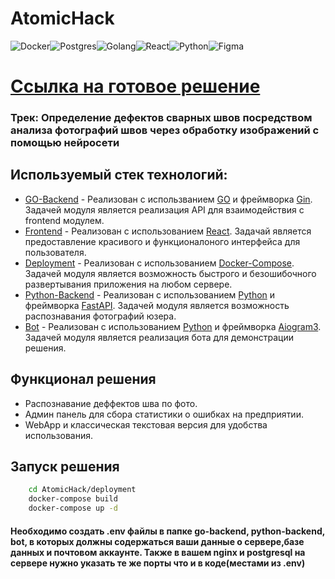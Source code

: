 # AtomicHack
![Docker](https://img.shields.io/badge/docker-%230db7ed.svg?style=for-the-badge&logo=docker&logoColor=white)![Postgres](https://img.shields.io/badge/postgres-%23316192.svg?style=for-the-badge&logo=postgresql&logoColor=white)![Golang](https://img.shields.io/badge/go-%23007ACC.svg?style=for-the-badge&logo=go&logoColor=white)![React](https://img.shields.io/badge/react-%2320232a.svg?style=for-the-badge&logo=react&logoColor=%2361DAFB)![Python](https://img.shields.io/badge/python-%23316192.svg?style=for-the-badge&logo=python&logoColor=yellow)![Figma](https://img.shields.io/badge/figma-%2320232a.svg?style=for-the-badge&logo=figma)



# [Ссылка на готовое решение](https://atomic.shmyaks.ru/)

### Трек: Определение дефектов сварных швов посредством анализа фотографий швов через обработку изображений с помощью нейросети

## Используемый стек технологий:
- [GO-Backend](https://github.com/ultraevs/AtomicHack/tree/main/go-backend) - Реализован с использванием [GO](https://go.dev/) и фреймворка [Gin](https://github.com/gin-gonic/gin). Задачей модуля является реализация API для взаимодействия с frontend модулем.
- [Frontend](https://github.com/ultraevs/AtomicHack/tree/main/front) - Реализован с использованием [React](https://ru.legacy.reactjs.org/). Задачай является предоставление красивого и функционалоного интерфейса для пользователя.
- [Deployment](https://github.com/ultraevs/AtomicHack/tree/main/deployment) - Реализован с использованием [Docker-Compose](https://www.docker.com/). Задачей модуля является возможность быстрого и безошибочного развертывания приложения на любом сервере.
- [Python-Backend](https://github.com/ultraevs/AtomicHack/tree/main/python-backend) - Реализован с использованием [Python](https://www.python.org/) и фреймворка [FastAPI](https://fastapi.tiangolo.com/). Задачей модуля является возможность распознавания фотографий юзера.
- [Bot](https://github.com/ultraevs/AtomicHack/tree/main/bot) - Реализован с использованием [Python](https://www.python.org/) и фреймворка [Aiogram3](https://docs.aiogram.dev/en/latest/). Задачей модуля является реализация бота для демонстрации решения.


## Функционал решения

- Распознавание деффектов шва по фото.
- Админ панель для сбора статистики о ошибках на предприятии.
- WebApp и классическая текстовая версия для удобства использования.

## Запуск решения
```sh
    cd AtomicHack/deployment
    docker-compose build
    docker-compose up -d
```
#### Необходимо создать .env файлы в папке go-backend, python-backend, bot, в которых должны содержаться ваши данные о сервере,базе данных и почтовом аккаунте. Также в вашем nginx и postgresql на сервере нужно указать те же порты что и в коде(местами из .env)
